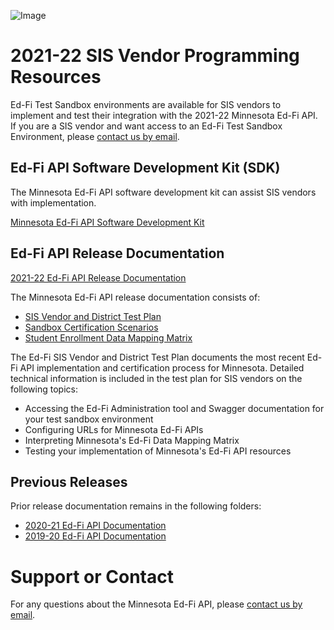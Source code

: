 ![Image](https://education.mn.gov/mdeprod/fragments/topnavdropdowns/images/logo_lg.png)
# 2021-22 SIS Vendor Programming Resources
Ed-Fi Test Sandbox environments are available for SIS vendors to implement and test their integration with the 2021-22 Minnesota Ed-Fi API.  If you are a SIS vendor and want access to an Ed-Fi Test Sandbox Environment, please [contact us by email](mailto:EdFiProjectSupportMNIT.MDE@state.mn.us).

## Ed-Fi API Software Development Kit (SDK)
The Minnesota Ed-Fi API software development kit can assist SIS vendors with implementation.

[Minnesota Ed-Fi API Software Development Kit](https://github.com/mn-mde-edfi/MDE-Ed-Fi-ODS-API-SDK)

## Ed-Fi API Release Documentation
[2021-22 Ed-Fi API Release Documentation](https://github.com/mn-mde-edfi/MDE-EdFi-Documentation/blob/master/README.md)

The Minnesota Ed-Fi API release documentation consists of:
- [SIS Vendor and District Test Plan](https://github.com/mn-mde-edfi/MDE-EdFi-Documentation/blob/master/sis_test_plan_a_toc.md)
- [Sandbox Certification Scenarios](https://github.com/mn-mde-edfi/MDE-EdFi-Documentation/blob/master/sandbox_cert_a_toc.md)
- [Student Enrollment Data Mapping Matrix](https://github.com/mn-mde-edfi/MDE-EdFi-Documentation/blob/master/2021-22%20MDE%20Ed-Fi%20Documentation/2021-22%20Data%20Mapping%20Matrix%20Ed-Fi%203.1.xlsx)

The Ed-Fi SIS Vendor and District Test Plan documents the most recent Ed-Fi API implementation and certification process for Minnesota. Detailed technical information is included in the test plan for SIS vendors on the following topics:
- Accessing the Ed-Fi Administration tool and Swagger documentation for your test sandbox environment
- Configuring URLs for Minnesota Ed-Fi APIs
- Interpreting Minnesota's Ed-Fi Data Mapping Matrix
- Testing your implementation of Minnesota's Ed-Fi API resources

## Previous Releases
Prior release documentation remains in the following folders:
- [2020-21 Ed-Fi API Documentation](https://github.com/mn-mde-edfi/MDE-EdFi-Documentation/tree/master/2020-21%20MDE%20Ed-Fi%20Documentation)
- [2019-20 Ed-Fi API Documentation](https://github.com/mn-mde-edfi/MDE-EdFi-Documentation/tree/master/2019-20%20MDE%20Ed-Fi%20Documentation)

# Support or Contact
For any questions about the Minnesota Ed-Fi API, please [contact us by email](mailto:EdFiProjectSupportMNIT.MDE@state.mn.us).
